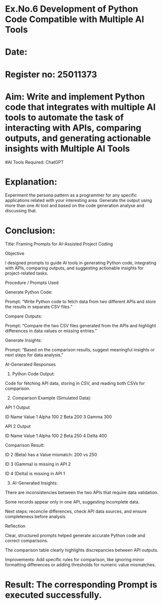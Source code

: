 # Ex.No.6 Development of Python Code Compatible with Multiple AI Tools

# Date:
# Register no: 25011373
# Aim: Write and implement Python code that integrates with multiple AI tools to automate the task of interacting with APIs, comparing outputs, and generating actionable insights with Multiple AI Tools

#AI Tools Required: ChatGPT

# Explanation:
Experiment the persona pattern as a programmer for any specific applications related with your interesting area. 
Generate the output using more than one AI tool and based on the code generation analyse and discussing that. 

# Conclusion:
Title: Framing Prompts for AI-Assisted Project Coding

Objective

I designed prompts to guide AI tools in generating Python code, integrating with APIs, comparing outputs, and suggesting actionable insights for project-related tasks.

Procedure / Prompts Used

Generate Python Code:

Prompt: “Write Python code to fetch data from two different APIs and store the results in separate CSV files.”

Compare Outputs:

Prompt: “Compare the two CSV files generated from the APIs and highlight differences in data values or missing entries.”

Generate Insights:

Prompt: “Based on the comparison results, suggest meaningful insights or next steps for data analysis.”

AI-Generated Responses

1. Python Code Output:

Code for fetching API data, storing in CSV, and reading both CSVs for comparison.

2. Comparison Example (Simulated Data):

API 1 Output

ID	Name	Value
1	Alpha	100
2	Beta	200
3	Gamma	300

API 2 Output

ID	Name	Value
1	Alpha	100
2	Beta	250
4	Delta	400

Comparison Result:

ID 2 (Beta) has a Value mismatch: 200 vs 250

ID 3 (Gamma) is missing in API 2

ID 4 (Delta) is missing in API 1

3. AI-Generated Insights:

There are inconsistencies between the two APIs that require data validation.

Some records appear only in one API, suggesting incomplete data.

Next steps: reconcile differences, check API data sources, and ensure completeness before analysis.

Reflection

Clear, structured prompts helped generate accurate Python code and correct comparisons.

The comparison table clearly highlights discrepancies between API outputs.

Improvements: Add specific rules for comparison, like ignoring minor formatting differences or adding thresholds for numeric value mismatches.

# Result: The corresponding Prompt is executed successfully.
